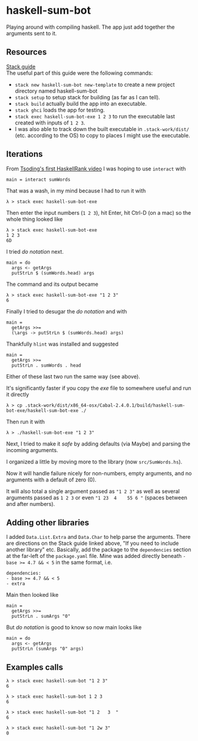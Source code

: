 # haskell-sum-bot
Playing around with compiling haskell. The app just add together the arguments sent to it.

## Resources
[Stack guide](https://docs.haskellstack.org/en/stable/GUIDE/)  
The useful part of this guide were the following commands:
+ `stack new haskell-sum-bot new-template` to create a new project directory named haskell-sum-bot
+ `stack setup` to setup stack for building (as far as I can tell).
+ `stack build` actually build the app into an executable.
+ `stack ghci` loads the app for testing.
+ `stack exec haskell-sum-bot-exe 1 2 3` to run the executable last created with inputs of `1 2 3`.
+ I was also able to track down the built executable in `.stack-work/dist/` (etc. according to the OS) to copy to places I might use the executable.

## Iterations
From [Tsoding's first HaskellRank video](https://www.youtube.com/watch?v=h_D4P-KRNKs) I was hoping to use `interact` with
```
main = interact sumWords
```
That was a wash, in my mind because I had to run it with
```
λ > stack exec haskell-sum-bot-exe
```
Then enter the input numbers (`1 2 3`), hit Enter, hit Ctrl-D (on a mac) so the whole thing looked like
```
λ > stack exec haskell-sum-bot-exe
1 2 3
6D
```
I tried _do notation_ next.
```
main = do
  args <- getArgs
  putStrLn $ (sumWords.head) args
```
The command and its output became
```
λ > stack exec haskell-sum-bot-exe "1 2 3"
6

```
Finally I tried to desugar the _do notation_ and with
```
main =
  getArgs >>=
  (\args -> putStrLn $ (sumWords.head) args)
```
Thankfully `hlint` was installed and suggested
```
main =
  getArgs >>=
  putStrLn . sumWords . head
```
Either of these last two run the same way (see above).

It's significantly faster if you copy the _exe_ file to somewhere useful and run it directly
```
λ > cp .stack-work/dist/x86_64-osx/Cabal-2.4.0.1/build/haskell-sum-bot-exe/haskell-sum-bot-exe ./
```
Then run it with
```
λ > ./haskell-sum-bot-exe "1 2 3"
```

Next, I tried to make it _safe_ by adding defaults (via Maybe) and parsing the incoming arguments.

I organized a little by moving more to the library (now `src/SumWords.hs`).

Now it will handle failure nicely for non-numbers, empty arguments, and no arguments with a default of zero (0).

It will also total a single argument passed as `"1 2 3"` as well as several arguments passed as `1 2 3` or even `"1 23  4    55 6 "` (spaces between and after numbers).

## Adding other libraries
I added `Data.List.Extra` and `Data.Char` to help parse the arguments. There are directions on the Stack guide linked above, "If you need to include another library" etc. Basically, add the package to the `dependencies` section at the far-left of the `package.yaml` file. Mine was added directly beneath `- base >= 4.7 && < 5` in the same format, i.e.
```
dependencies:
- base >= 4.7 && < 5
- extra
```

Main then looked like
```
main =
  getArgs >>=
  putStrLn . sumArgs "0"
```

But _do notation_ is good to know so now main looks like
```
main = do
  args <- getArgs
  putStrLn (sumArgs "0" args)
```

## Examples calls
```
λ > stack exec haskell-sum-bot "1 2 3"
6
```
```
λ > stack exec haskell-sum-bot 1 2 3
6
```
```
λ > stack exec haskell-sum-bot "1 2   3  "
6
```
```
λ > stack exec haskell-sum-bot "1 2w 3"
0
```
